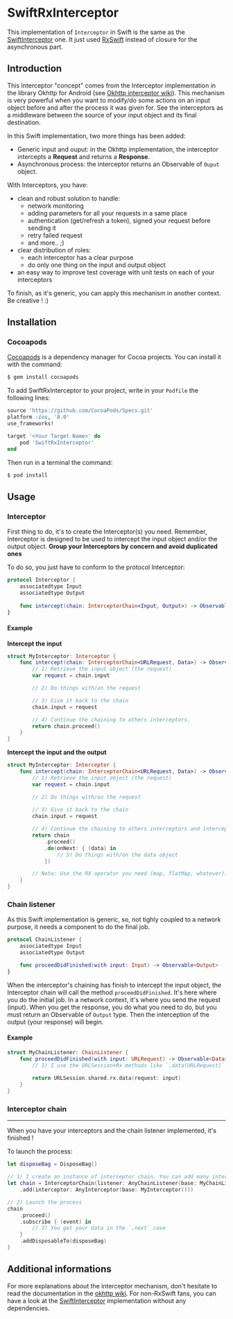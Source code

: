 # SwiftRxInterceptor

This implementation of `Interceptor` in Swift is the same as the [SwiftInterceptor][3] one. It just used [RxSwift][4] instead of closure for the asynchronous part.

## Introduction

This Interceptor "concept" comes from the Interceptor implementation in the library Okhttp for Android (see [Okhttp interceptor wiki][1]).
This mechanism is very powerful when you want to modify/do some actions on an input object before and after the process it was given for.
See the interceptors as a middleware between the source of your input object and its final destination.

In this Swift implementation, two more things has been added:
- Generic input and ouput: in the Okhttp implementation, the interceptor intercepts a **Request** and returns a **Response**.
- Asynchronous process: the interceptor returns an Observable of `Ouput` object.

With Interceptors, you have:
- clean and robust solution to handle:
	- network monitoring
	- adding parameters for all your requests in a same place
	- authentication (get/refresh a token), signed your request before sending it
	- retry failed request
	- and more.. ;)
- clear distribution of roles:
	- each interceptor has a clear purpose
	- do only one thing on the input and output object
- an easy way to improve test coverage with unit tests on each of your interceptors

To finish, as it's generic, you can apply this mechanism in another context. Be creative ! :)

## Installation

### Cocoapods

[Cocoapods][2] is a dependency manager for Cocoa projects. You can install it with the command:
```bash
$ gem install cocoapods
```

To add SwiftRxInterceptor to your project, write in your `Podfile` the following lines:
```ruby
source 'https://github.com/CocoaPods/Specs.git'
platform :ios, '8.0'
use_frameworks!

target '<Your Target Name>' do
    pod 'SwiftRxInterceptor'
end
```

Then run in a terminal the command:
```bash
$ pod install
```

## Usage

### Interceptor
First thing to do, it's to create the Interceptor(s) you need. Remember, Interceptor is designed to be used to intercept the input object and/or the output object.
**Group your Interceptors by concern and avoid duplicated ones**

To do so, you just have to conform to the protocol Interceptor:

```swift
protocol Interceptor {
    associatedtype Input
	associatedtype Output
	
	func intercept(chain: InterceptorChain<Input, Output>) -> Observable<Output>
}
```
#### Example

**Intercept the input**

```swift
struct MyInterceptor: Interceptor {
	func intercept(chain: InterceptorChain<URLRequest, Data>) -> Observable<Data> {
		// 1) Retrieve the input object (the request)
		var request = chain.input

		// 2) Do things with/on the request

		// 3) Give it back to the chain
		chain.input = request

		// 4) Continue the chaining to others interceptors.
		return chain.proceed()
	}
}
```

**Intercept the input and the output**

```swift
struct MyInterceptor: Interceptor {
	func intercept(chain: InterceptorChain<URLRequest, Data>) -> Observable<Data> {
		// 1) Retrieve the input object (the request)
		var request = chain.input

		// 2) Do things with/on the request
		
		// 3) Give it back to the chain
		chain.input = request

		// 4) Continue the chaining to others interceptors and intercept the output
		return chain
			.proceed()
			.do(onNext: { (data) in
				// 5) Do things with/on the data object
			})

		// Note: Use the RX operator you need (map, flatMap, whatever). Obviously, the only condition is to return the same type as the `Output` generic type. Here, it's a Data
	}
}
```

### Chain listener

As this Swift implementation is generic, so, not tighly coupled to a network purpose, it needs a component to do the final job.

```swift
protocol ChainListener {
	associatedtype Input
	associatedtype Output

	func proceedDidFinished(with input: Input) -> Observable<Output>
}
```

When the interceptor's chaining has finish to intercept the input object, the Interceptor chain will call the method `proceedDidFinished`.
It's here where you do the initial job. In a network context, it's where you send the request (input). When you get the response, you do what you need to do, but you must return an Observable of `Output` type. Then the interception of the output (your response) will begin. 

#### Example

```swift
struct MyChainListener: ChainListener {
	func proceedDidFinished(with input: URLRequest) -> Observable<Data> {
		// 1) I use the URLSession+Rx methods like `.data(URLRequest)` or you can create your Observable to do some extra stuff
	
		return URLSession.shared.rx.data(request: input)
	}
}
```

### Interceptor chain
--------

When you have your interceptors and the chain listener implemented, it's finished ! 

To launch the process:

```swift
let disposeBag = DisposeBag()

// 1) I create an instance of interceptor chain. You can add many interceptor you want.
let chain = InterceptorChain(listener: AnyChainListener(base: MyChainListener()), input: request)
	.add(interceptor: AnyInterceptor(base: MyInterceptor()))

// 2) Launch the process
chain
	.proceed()
	.subscribe { (event) in
		// 3) You get your data in the `.next` case	
	}
	.addDisposableTo(disposeBag)
}
```

## Additional informations

For more explanations about the interceptor mechanism, don't hesitate to read the documentation in the [okhttp wiki][1].
For non-RxSwift fans, you can have a look at the [SwiftInterceptor][3] implementation without any dependencies.

[1]: https://github.com/square/okhttp/wiki/Interceptors
[2]: https://cocoapods.org/
[3]: https://github.com/JPAlary/SwiftInterceptor
[4]: https://github.com/ReactiveX/RxSwift
